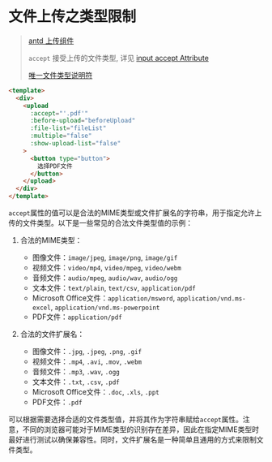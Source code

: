 # 文件上传之类型限制

> [antd 上传组件](https://1x.antdv.com/components/upload-cn/)
> 
> `accept` 接受上传的文件类型, 详见 [input accept Attribute](https://developer.mozilla.org/en-US/docs/Web/HTML/Element/input/file#accept)
>
> [唯一文件类型说明符](https://developer.mozilla.org/zh-CN/docs/Web/HTML/Element/input/file#%E5%94%AF%E4%B8%80%E6%96%87%E4%BB%B6%E7%B1%BB%E5%9E%8B%E8%AF%B4%E6%98%8E%E7%AC%A6)

```html
<template>
  <div>
    <upload
      :accept="'.pdf'"
      :before-upload="beforeUpload"
      :file-list="fileList"
      :multiple="false"
      :show-upload-list="false"
    >
      <button type="button">
        选择PDF文件
      </button>
    </upload>
  </div>
</template>
```

`accept`属性的值可以是合法的MIME类型或文件扩展名的字符串，用于指定允许上传的文件类型。以下是一些常见的合法文件类型值的示例：

1. 合法的MIME类型：
   - 图像文件：`image/jpeg`, `image/png`, `image/gif`
   - 视频文件：`video/mp4`, `video/mpeg`, `video/webm`
   - 音频文件：`audio/mpeg`, `audio/wav`, `audio/ogg`
   - 文本文件：`text/plain`, `text/csv`, `application/pdf`
   - Microsoft Office文件：`application/msword`, `application/vnd.ms-excel`, `application/vnd.ms-powerpoint`
   - PDF文件：`application/pdf`

2. 合法的文件扩展名：
   - 图像文件：`.jpg`, `.jpeg`, `.png`, `.gif`
   - 视频文件：`.mp4`, `.avi`, `.mov`, `.webm`
   - 音频文件：`.mp3`, `.wav`, `.ogg`
   - 文本文件：`.txt`, `.csv`, `.pdf`
   - Microsoft Office文件：`.doc`, `.xls`, `.ppt`
   - PDF文件：`.pdf`

可以根据需要选择合适的文件类型值，并将其作为字符串赋给`accept`属性。注意，不同的浏览器可能对于MIME类型的识别存在差异，因此在指定MIME类型时最好进行测试以确保兼容性。同时，文件扩展名是一种简单且通用的方式来限制文件类型。
